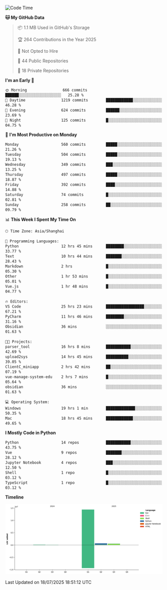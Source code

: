 <!--START_SECTION:waka-->
![Code Time](http://img.shields.io/badge/Code%20Time-550%20hrs%2032%20mins-blue)

**🐱 My GitHub Data** 

> 📦 1.1 MB Used in GitHub's Storage 
 > 
> 🏆 264 Contributions in the Year 2025
 > 
> 🚫 Not Opted to Hire
 > 
> 📜 44 Public Repositories 
 > 
> 🔑 18 Private Repositories 
 > 
**I'm an Early 🐤** 

```text
🌞 Morning                666 commits         ██████░░░░░░░░░░░░░░░░░░░   25.28 % 
🌆 Daytime                1219 commits        ████████████░░░░░░░░░░░░░   46.28 % 
🌃 Evening                624 commits         ██████░░░░░░░░░░░░░░░░░░░   23.69 % 
🌙 Night                  125 commits         █░░░░░░░░░░░░░░░░░░░░░░░░   04.75 % 
```
📅 **I'm Most Productive on Monday** 

```text
Monday                   560 commits         █████░░░░░░░░░░░░░░░░░░░░   21.26 % 
Tuesday                  504 commits         █████░░░░░░░░░░░░░░░░░░░░   19.13 % 
Wednesday                349 commits         ███░░░░░░░░░░░░░░░░░░░░░░   13.25 % 
Thursday                 497 commits         █████░░░░░░░░░░░░░░░░░░░░   18.87 % 
Friday                   392 commits         ████░░░░░░░░░░░░░░░░░░░░░   14.88 % 
Saturday                 74 commits          █░░░░░░░░░░░░░░░░░░░░░░░░   02.81 % 
Sunday                   258 commits         ██░░░░░░░░░░░░░░░░░░░░░░░   09.79 % 
```


📊 **This Week I Spent My Time On** 

```text
🕑︎ Time Zone: Asia/Shanghai

💬 Programming Languages: 
Python                   12 hrs 45 mins      ████████░░░░░░░░░░░░░░░░░   33.77 % 
Text                     10 hrs 44 mins      ███████░░░░░░░░░░░░░░░░░░   28.43 % 
Markdown                 2 hrs               █░░░░░░░░░░░░░░░░░░░░░░░░   05.30 % 
Other                    1 hr 53 mins        █░░░░░░░░░░░░░░░░░░░░░░░░   05.01 % 
Vue.js                   1 hr 48 mins        █░░░░░░░░░░░░░░░░░░░░░░░░   04.77 % 

🔥 Editors: 
VS Code                  25 hrs 23 mins      █████████████████░░░░░░░░   67.21 % 
PyCharm                  11 hrs 46 mins      ████████░░░░░░░░░░░░░░░░░   31.16 % 
Obsidian                 36 mins             ░░░░░░░░░░░░░░░░░░░░░░░░░   01.63 % 

🐱‍💻 Projects: 
parser_tool              16 hrs 8 mins       ███████████░░░░░░░░░░░░░░   42.69 % 
upload2sys               14 hrs 45 mins      ██████████░░░░░░░░░░░░░░░   39.05 % 
ClientC_miniapp          2 hrs 42 mins       ██░░░░░░░░░░░░░░░░░░░░░░░   07.19 % 
vue-manage-system-edu    2 hrs 7 mins        █░░░░░░░░░░░░░░░░░░░░░░░░   05.64 % 
obsidian                 36 mins             ░░░░░░░░░░░░░░░░░░░░░░░░░   01.63 % 

💻 Operating System: 
Windows                  19 hrs 1 min        █████████████░░░░░░░░░░░░   50.35 % 
Mac                      18 hrs 45 mins      ████████████░░░░░░░░░░░░░   49.65 % 
```

**I Mostly Code in Python** 

```text
Python                   14 repos            ███████████░░░░░░░░░░░░░░   43.75 % 
Vue                      9 repos             ███████░░░░░░░░░░░░░░░░░░   28.12 % 
Jupyter Notebook         4 repos             ███░░░░░░░░░░░░░░░░░░░░░░   12.50 % 
Shell                    1 repo              █░░░░░░░░░░░░░░░░░░░░░░░░   03.12 % 
TypeScript               1 repo              █░░░░░░░░░░░░░░░░░░░░░░░░   03.12 % 
```



**Timeline**

![Lines of Code chart](https://raw.githubusercontent.com/White1943/White1943/main/assets/bar_graph.png)


 Last Updated on 18/07/2025 18:51:12 UTC
<!--END_SECTION:waka-->
